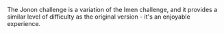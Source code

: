 The Jonon challenge is a variation of the Imen challenge, and it provides a similar level of difficulty as the original version - it's an enjoyable experience.
